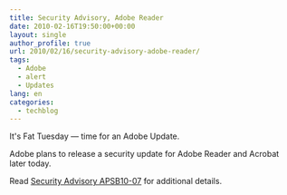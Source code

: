 ```yaml
---
title: Security Advisory, Adobe Reader
date: 2010-02-16T19:50:00+00:00
layout: single
author_profile: true
url: 2010/02/16/security-advisory-adobe-reader/
tags:
  - Adobe
  - alert
  - Updates
lang: en
categories: 
  - techblog
---
```

It's Fat Tuesday — time for an Adobe Update.

Adobe plans to release a security update for Adobe Reader and Acrobat later today.

Read [Security Advisory APSB10-07](http://www.adobe.com/support/security/bulletins/apsb10-07.html) for additional details.